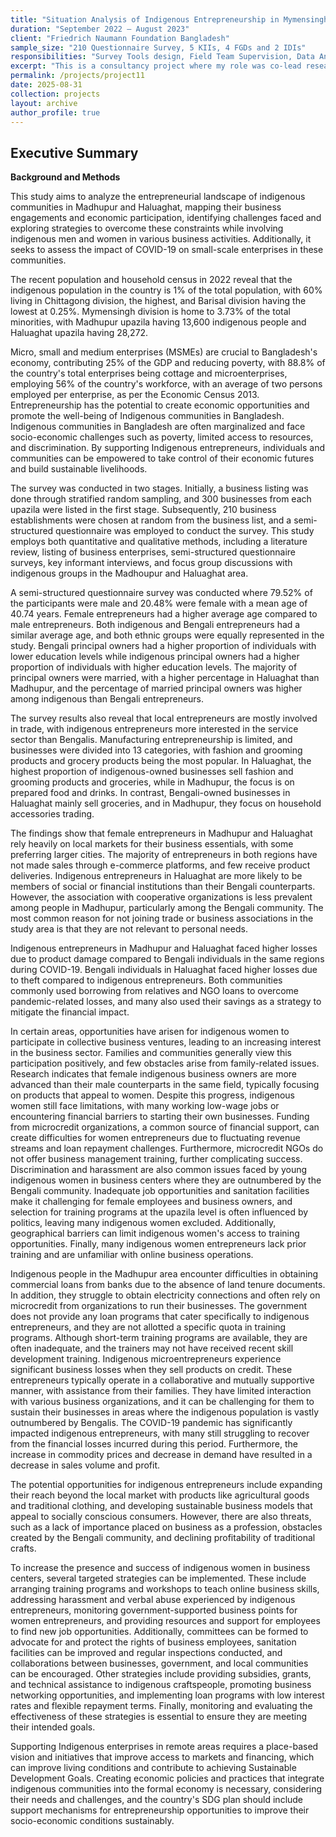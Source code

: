 ```yaml
---
title: "Situation Analysis of Indigenous Entrepreneurship in Mymensingh"
duration: "September 2022 – August 2023"
client: "Friedrich Naumann Foundation Bangladesh"
sample_size: "210 Questionnaire Survey, 5 KIIs, 4 FGDs and 2 IDIs"
responsibilities: "Survey Tools design, Field Team Supervision, Data Analysis, and Report writing."
excerpt: "This is a consultancy project where my role was co-lead researcher"
permalink: /projects/project11
date: 2025-08-31
collection: projects
layout: archive
author_profile: true
---
```

## Executive Summary

**Background and Methods** 

This study aims to analyze the entrepreneurial landscape of indigenous communities in Madhupur and Haluaghat, mapping their business engagements and economic participation, identifying challenges faced and exploring strategies to overcome these constraints while involving indigenous men and women in various business activities. Additionally, it seeks to assess the impact of COVID-19 on small-scale enterprises in these communities. 

The recent population and household census in 2022 reveal that the indigenous population in the country is 1% of the total population, with 60% living in Chittagong division, the highest, and Barisal division having the lowest at 0.25%. Mymensingh division is home to 3.73% of the total minorities, with Madhupur upazila having 13,600 indigenous people and Haluaghat upazila having 28,272.

Micro, small and medium enterprises (MSMEs) are crucial to Bangladesh's economy, contributing 25% of the GDP and reducing poverty, with 88.8% of the country's total enterprises being cottage and microenterprises, employing 56% of the country's workforce, with an average of two persons employed per enterprise, as per the Economic Census 2013. Entrepreneurship has the potential to create economic opportunities and promote the well-being of Indigenous communities in Bangladesh. Indigenous communities in Bangladesh are often marginalized and face socio-economic challenges such as poverty, limited access to resources, and discrimination. By supporting Indigenous entrepreneurs, individuals and communities can be empowered to take control of their economic futures and build sustainable livelihoods.

The survey was conducted in two stages. Initially, a business listing was done through stratified random sampling, and 300 businesses from each upazila were listed in the first stage. Subsequently, 210 business establishments were chosen at random from the business list, and a semi-structured questionnaire was employed to conduct the survey. This study employs both quantitative and qualitative methods, including a literature review, listing of business enterprises, semi-structured questionnaire surveys, key informant interviews, and focus group discussions with indigenous groups in the Madhoupur and Haluaghat area.

A semi-structured questionnaire survey was conducted where 79.52% of the participants were male and 20.48% were female with a mean age of 40.74 years. Female entrepreneurs had a higher average age compared to male entrepreneurs. Both indigenous and Bengali entrepreneurs had a similar average age, and both ethnic groups were equally represented in the study. Bengali principal owners had a higher proportion of individuals with lower education levels while indigenous principal owners had a higher proportion of individuals with higher education levels. The majority of principal owners were married, with a higher percentage in Haluaghat than Madhupur, and the percentage of married principal owners was higher among indigenous than Bengali entrepreneurs.

The survey results also reveal that local entrepreneurs are mostly involved in trade, with indigenous entrepreneurs more interested in the service sector than Bengalis. Manufacturing entrepreneurship is limited, and businesses were divided into 13 categories, with fashion and grooming products and grocery products being the most popular. In Haluaghat, the highest proportion of indigenous-owned businesses sell fashion and grooming products and groceries, while in Madhupur, the focus is on prepared food and drinks. In contrast, Bengali-owned businesses in Haluaghat mainly sell groceries, and in Madhupur, they focus on household accessories trading.

The findings show that female entrepreneurs in Madhupur and Haluaghat rely heavily on local markets for their business essentials, with some preferring larger cities. The majority of entrepreneurs in both regions have not made sales through e-commerce platforms, and few receive product deliveries. Indigenous entrepreneurs in Haluaghat are more likely to be members of social or financial institutions than their Bengali counterparts. However, the association with cooperative organizations is less prevalent among people in Madhupur, particularly among the Bengali community. The most common reason for not joining trade or business associations in the study area is that they are not relevant to personal needs. 

Indigenous entrepreneurs in Madhupur and Haluaghat faced higher losses due to product damage compared to Bengali individuals in the same regions during COVID-19. Bengali individuals in Haluaghat faced higher losses due to theft compared to indigenous entrepreneurs. Both communities commonly used borrowing from relatives and NGO loans to overcome pandemic-related losses, and many also used their savings as a strategy to mitigate the financial impact.

In certain areas, opportunities have arisen for indigenous women to participate in collective business ventures, leading to an increasing interest in the business sector. Families and communities generally view this participation positively, and few obstacles arise from family-related issues. Research indicates that female indigenous business owners are more advanced than their male counterparts in the same field, typically focusing on products that appeal to women. Despite this progress, indigenous women still face limitations, with many working low-wage jobs or encountering financial barriers to starting their own businesses. Funding from microcredit organizations, a common source of financial support, can create difficulties for women entrepreneurs due to fluctuating revenue streams and loan repayment challenges. Furthermore, microcredit NGOs do not offer business management training, further complicating success. Discrimination and harassment are also common issues faced by young indigenous women in business centers where they are outnumbered by the Bengali community. Inadequate job opportunities and sanitation facilities make it challenging for female employees and business owners, and selection for training programs at the upazila level is often influenced by politics, leaving many indigenous women excluded. Additionally, geographical barriers can limit indigenous women's access to training opportunities. Finally, many indigenous women entrepreneurs lack prior training and are unfamiliar with online business operations.

Indigenous people in the Madhupur area encounter difficulties in obtaining commercial loans from banks due to the absence of land tenure documents. In addition, they struggle to obtain electricity connections and often rely on microcredit from organizations to run their businesses. The government does not provide any loan programs that cater specifically to indigenous entrepreneurs, and they are not allotted a specific quota in training programs. Although short-term training programs are available, they are often inadequate, and the trainers may not have received recent skill development training. Indigenous microentrepreneurs experience significant business losses when they sell products on credit. These entrepreneurs typically operate in a collaborative and mutually supportive manner, with assistance from their families. They have limited interaction with various business organizations, and it can be challenging for them to sustain their businesses in areas where the indigenous population is vastly outnumbered by Bengalis. The COVID-19 pandemic has significantly impacted indigenous entrepreneurs, with many still struggling to recover from the financial losses incurred during this period. Furthermore, the increase in commodity prices and decrease in demand have resulted in a decrease in sales volume and profit.

The potential opportunities for indigenous entrepreneurs include expanding their reach beyond the local market with products like agricultural goods and traditional clothing, and developing sustainable business models that appeal to socially conscious consumers. However, there are also threats, such as a lack of importance placed on business as a profession, obstacles created by the Bengali community, and declining profitability of traditional crafts. 

To increase the presence and success of indigenous women in business centers, several targeted strategies can be implemented. These include arranging training programs and workshops to teach online business skills, addressing harassment and verbal abuse experienced by indigenous entrepreneurs, monitoring government-supported business points for women entrepreneurs, and providing resources and support for employees to find new job opportunities. Additionally, committees can be formed to advocate for and protect the rights of business employees, sanitation facilities can be improved and regular inspections conducted, and collaborations between businesses, government, and local communities can be encouraged. Other strategies include providing subsidies, grants, and technical assistance to indigenous craftspeople, promoting business networking opportunities, and implementing loan programs with low interest rates and flexible repayment terms. Finally, monitoring and evaluating the effectiveness of these strategies is essential to ensure they are meeting their intended goals.

Supporting Indigenous enterprises in remote areas requires a place-based vision and initiatives that improve access to markets and financing, which can improve living conditions and contribute to achieving Sustainable Development Goals. Creating economic policies and practices that integrate indigenous communities into the formal economy is necessary, considering their needs and challenges, and the country's SDG plan should include support mechanisms for entrepreneurship opportunities to improve their socio-economic conditions sustainably.
